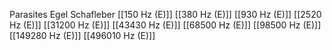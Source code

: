 Parasites Egel Schafleber
[[150 Hz (E)]]
[[380 Hz (E)]]
[[930 Hz (E)]]
[[2520 Hz (E)]]
[[31200 Hz (E)]]
[[43430 Hz (E)]]
[[68500 Hz (E)]]
[[98500 Hz (E)]]
[[149280 Hz (E)]]
[[496010 Hz (E)]]